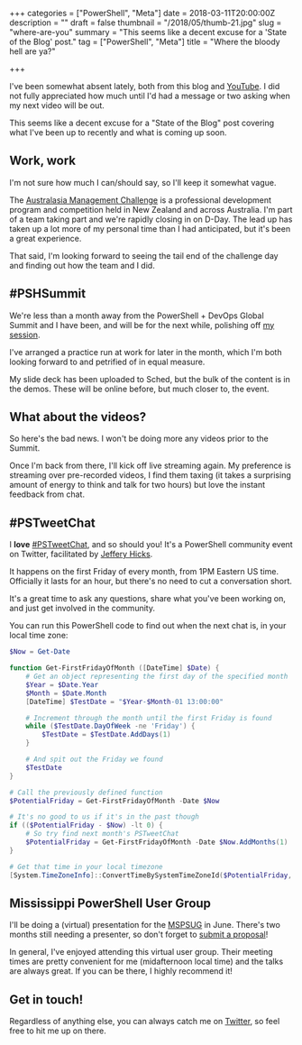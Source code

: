 +++
categories = ["PowerShell", "Meta"]
date = 2018-03-11T20:00:00Z
description = ""
draft = false
thumbnail = "/2018/05/thumb-21.jpg"
slug = "where-are-you"
summary = "This seems like a decent excuse for a 'State of the Blog' post."
tag = ["PowerShell", "Meta"]
title = "Where the bloody hell are ya?"

+++


I've been somewhat absent lately, both from this blog and [YouTube](https://www.youtube.com/c/JoshuaKingSolari). I did not fully appreciated how much until I'd had a message or two asking when my next video will be out.

This seems like a decent excuse for a "State of the Blog" post covering what I've been up to recently and what is coming up soon.

## **Work, work**

I'm not sure how much I can/should say, so I'll keep it somewhat vague.

The [Australasia Management Challenge](http://www.managementchallenge.com.au/about-the-challenge.html) is a professional development program and competition held in New Zealand and across Australia. I'm part of a team taking part and we're rapidly closing in on D-Day. The lead up has taken up a lot more of my personal time than I had anticipated, but it's been a great experience.

That said, I'm looking forward to seeing the tail end of the challenge day and finding out how the team and I did.

## **#PSHSummit**

We're less than a month away from the PowerShell + DevOps Global Summit and I have been, and will be for the next while, polishing off [my session](http://sched.co/Cq9V).

I've arranged a practice run at work for later in the month, which I'm both looking forward to and petrified of in equal measure.

My slide deck has been uploaded to Sched, but the bulk of the content is in the demos. These will be online before, but much closer to, the event.

## **What about the videos?**

So here's the bad news. I won't be doing more any videos prior to the Summit.

Once I'm back from there, I'll kick off live streaming again. My preference is streaming over pre-recorded videos, I find them taxing (it takes a surprising amount of energy to think and talk for two hours) but love the instant feedback from chat.

## **#PSTweetChat**

I **love**  [#PSTweetChat](https://twitter.com/search?f=tweets&vertical=default&q=%23PSTweetChat&src=typd), and so should you! It's a PowerShell community event on Twitter, facilitated by [Jeffery Hicks](https://twitter.com/JeffHicks).

It happens on the first Friday of every month, from 1PM Eastern US time. Officially it lasts for an hour, but there's no need to cut a conversation short.

It's a great time to ask any questions, share what you've been working on, and just get involved in the community.

You can run this PowerShell code to find out when the next chat is, in your local time zone:

```powershell
$Now = Get-Date

function Get-FirstFridayOfMonth ([DateTime] $Date) {
    # Get an object representing the first day of the specified month
    $Year = $Date.Year
    $Month = $Date.Month
    [DateTime] $TestDate = "$Year-$Month-01 13:00:00"

    # Increment through the month until the first Friday is found
    while ($TestDate.DayOfWeek -ne 'Friday') {
        $TestDate = $TestDate.AddDays(1)
    }

    # And spit out the Friday we found
    $TestDate
}

# Call the previously defined function
$PotentialFriday = Get-FirstFridayOfMonth -Date $Now

# It's no good to us if it's in the past though
if (($PotentialFriday - $Now) -lt 0) {
    # So try find next month's PSTweetChat
    $PotentialFriday = Get-FirstFridayOfMonth -Date $Now.AddMonths(1)
}

# Get that time in your local timezone
[System.TimeZoneInfo]::ConvertTimeBySystemTimeZoneId($PotentialFriday, 'US Eastern Standard Time', [System.TimeZoneInfo]::Local.Id)

```

## **Mississippi PowerShell User Group**

I'll be doing a (virtual) presentation for the [MSPSUG](http://mspsug.com/) in June. There's two months still needing a presenter, so don't forget to [submit a proposal](http://mspsug.com/2018/01/18/call-for-mississippi-virtual-powershell-user-group-speakers-2018/)!

In general, I've enjoyed attending this virtual user group. Their meeting times are pretty convenient for me (midafternoon local time) and the talks are always great. If you can be there, I highly recommend it!

## **Get in touch!**

Regardless of anything else, you can always catch me on [Twitter](https://twitter.com/WindosNZ), so feel free to hit me up on there.

